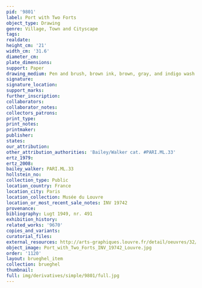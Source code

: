 ```yaml
---
pid: '9801'
label: Port with Two Forts
object_type: Drawing
genre: Village, Town and Cityscape
tags: 
realdate: 
height_cm: '21'
width_cm: '31.6'
diameter_cm: 
plate_dimensions: 
support: Paper
drawing_medium: Pen and brush, brown ink, brown, gray, and indigo wash
signature: 
signature_location: 
support_marks: 
further_inscription: 
collaborators: 
collaborator_notes: 
collectors_patrons: 
print_type: 
print_notes: 
printmaker: 
publisher: 
states: 
our_attribution: 
other_attribution_authorities: 'Bailey/Walker cat. #PARI.ML.33'
ertz_1979: 
ertz_2008: 
bailey_walker: PARI.ML.33
hollstein_no: 
collection_type: Public
location_country: France
location_city: Paris
location_collection: Musée du Louvre
location_or_most_recent_sale_notes: INV 19742
provenance: 
bibliography: Lugt 1949, nr. 491
exhibition_history: 
related_works: '9670'
copies_and_variants: 
curatorial_files: 
external_resources: http://arts-graphiques.louvre.fr/detail/oeuvres/32/109884-Port-de-mer-avec-deux-forts
object_image: Port_with_Two_Forts_INV_19742_Louvre.jpg
order: '1120'
layout: brueghel_item
collection: brueghel
thumbnail: 
full: img/derivatives/simple/9801/full.jpg
---
```

